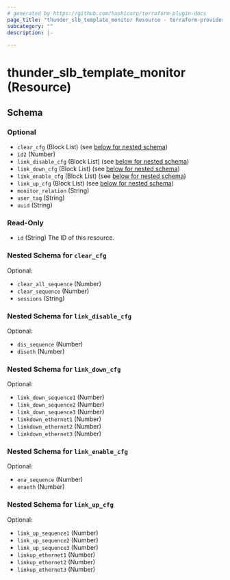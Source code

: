 ```yaml
---
# generated by https://github.com/hashicorp/terraform-plugin-docs
page_title: "thunder_slb_template_monitor Resource - terraform-provider-thunder"
subcategory: ""
description: |-
  
---
```


# thunder_slb_template_monitor (Resource)





<!-- schema generated by tfplugindocs -->
## Schema

### Optional

- `clear_cfg` (Block List) (see [below for nested schema](#nestedblock--clear_cfg))
- `id2` (Number)
- `link_disable_cfg` (Block List) (see [below for nested schema](#nestedblock--link_disable_cfg))
- `link_down_cfg` (Block List) (see [below for nested schema](#nestedblock--link_down_cfg))
- `link_enable_cfg` (Block List) (see [below for nested schema](#nestedblock--link_enable_cfg))
- `link_up_cfg` (Block List) (see [below for nested schema](#nestedblock--link_up_cfg))
- `monitor_relation` (String)
- `user_tag` (String)
- `uuid` (String)

### Read-Only

- `id` (String) The ID of this resource.

<a id="nestedblock--clear_cfg"></a>
### Nested Schema for `clear_cfg`

Optional:

- `clear_all_sequence` (Number)
- `clear_sequence` (Number)
- `sessions` (String)


<a id="nestedblock--link_disable_cfg"></a>
### Nested Schema for `link_disable_cfg`

Optional:

- `dis_sequence` (Number)
- `diseth` (Number)


<a id="nestedblock--link_down_cfg"></a>
### Nested Schema for `link_down_cfg`

Optional:

- `link_down_sequence1` (Number)
- `link_down_sequence2` (Number)
- `link_down_sequence3` (Number)
- `linkdown_ethernet1` (Number)
- `linkdown_ethernet2` (Number)
- `linkdown_ethernet3` (Number)


<a id="nestedblock--link_enable_cfg"></a>
### Nested Schema for `link_enable_cfg`

Optional:

- `ena_sequence` (Number)
- `enaeth` (Number)


<a id="nestedblock--link_up_cfg"></a>
### Nested Schema for `link_up_cfg`

Optional:

- `link_up_sequence1` (Number)
- `link_up_sequence2` (Number)
- `link_up_sequence3` (Number)
- `linkup_ethernet1` (Number)
- `linkup_ethernet2` (Number)
- `linkup_ethernet3` (Number)


